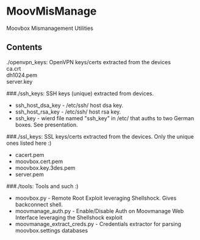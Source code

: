 # MoovMisManage
Moovbox Mismanagement Utilities

## Contents

./openvpn_keys: OpenVPN keys/certs extracted from the devices  
ca.crt  
dh1024.pem  
server.key  

###./ssh_keys: SSH keys (unique) extracted from devices.  
* ssh_host_dsa_key - /etc/ssh/ host dsa key.
* ssh_host_rsa_key - /etc/ssh/ host rsa key.
* ssh_key - wierd file named "ssh_key" in /etc/ that auths to two German boxes. See presentation.  

###./ssl_keys: SSL keys/certs extracted from the devices. Only the unique ones listed here :)  
* cacert.pem   
* moovbox.cert.pem   
* moovbox.key.3des.pem   
* server.pem

###./tools: Tools and such :)  
* moovbox.py - Remote Root Exploit leveraging Shellshock. Gives backconnect shell.   
* moovmanage_auth.py - Enable/Disable Auth on Moovmanage Web Interface leveraging the Shellshock exploit    
* moovmanage_extract_creds.py - Credentials extractor for parsing moovbox.settings databases  
